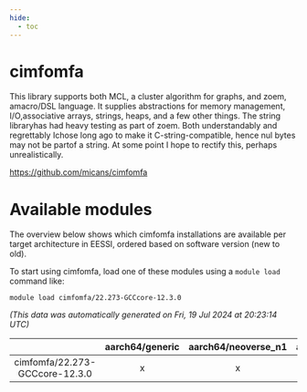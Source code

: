 ```yaml
---
hide:
  - toc
---
```


cimfomfa
========


This library supports both MCL, a cluster algorithm for graphs, and zoem, amacro/DSL language. It supplies abstractions for memory management, I/O,associative arrays, strings, heaps, and a few other things. The string libraryhas had heavy testing as part of zoem. Both understandably and regrettably Ichose long ago to make it C-string-compatible, hence nul bytes may not be partof a string. At some point I hope to rectify this, perhaps unrealistically.

https://github.com/micans/cimfomfa
# Available modules


The overview below shows which cimfomfa installations are available per target architecture in EESSI, ordered based on software version (new to old).

To start using cimfomfa, load one of these modules using a `module load` command like:

```shell
module load cimfomfa/22.273-GCCcore-12.3.0
```

*(This data was automatically generated on Fri, 19 Jul 2024 at 20:23:14 UTC)*  

| |aarch64/generic|aarch64/neoverse_n1|aarch64/neoverse_v1|x86_64/generic|x86_64/amd/zen2|x86_64/amd/zen3|x86_64/intel/haswell|x86_64/intel/skylake_avx512|
| :---: | :---: | :---: | :---: | :---: | :---: | :---: | :---: | :---: |
|cimfomfa/22.273-GCCcore-12.3.0|x|x|x|x|x|x|x|x|
